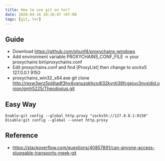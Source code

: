 ```yaml
---
title: How to use git on tor?
date: 2020-04-16 20:18:47 +07:00
tags: [git, tor]
---
```


## Guide
- Download https://github.com/shunf4/proxychains-windows
- Add environment variable PROXYCHAINS_CONF_FILE -> your proxychains bin\proxychains.conf
- Edit proxychains.conf and find [ProxyList] then change to socks5 127.0.0.1 9150
- proxychains_win32_x64.exe git clone http://rexw3wrz5pldtadf3hy4vqnuzokhco4l32kyntj36fcgpjuy3nvxidid.onion/gmh5225/Theodosius.git

## Easy Way
```
Enable:git config --global http.proxy "socks5h://127.0.0.1:9150"
Disable:git config --global --unset http.proxy
```

## Reference
- https://stackoverflow.com/questions/40857891/can-anyone-access-pluggable-transports-meek-git
